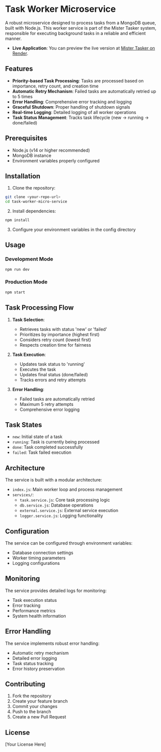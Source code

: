 # Task Worker Microservice

A robust microservice designed to process tasks from a MongoDB queue, built with Node.js. This worker service is part of the Mister Tasker system, responsible for executing background tasks in a reliable and efficient manner.

- **Live Application**: 
You can preview the live version at [Mister Tasker on Render](https://mister-tasker-3b3p.onrender.com/).

## Features

- **Priority-based Task Processing**: Tasks are processed based on importance, retry count, and creation time
- **Automatic Retry Mechanism**: Failed tasks are automatically retried up to 5 times
- **Error Handling**: Comprehensive error tracking and logging
- **Graceful Shutdown**: Proper handling of shutdown signals
- **Real-time Logging**: Detailed logging of all worker operations
- **Task Status Management**: Tracks task lifecycle (new → running → done/failed)

## Prerequisites

- Node.js (v14 or higher recommended)
- MongoDB instance
- Environment variables properly configured

## Installation

1. Clone the repository:
```bash
git clone <your-repo-url>
cd task-worker-micro-service
```

2. Install dependencies:
```bash
npm install
```

3. Configure your environment variables in the config directory

## Usage

### Development Mode
```bash
npm run dev
```

### Production Mode
```bash
npm start
```

## Task Processing Flow

1. **Task Selection**: 
   - Retrieves tasks with status 'new' or 'failed'
   - Prioritizes by importance (highest first)
   - Considers retry count (lowest first)
   - Respects creation time for fairness

2. **Task Execution**:
   - Updates task status to 'running'
   - Executes the task
   - Updates final status (done/failed)
   - Tracks errors and retry attempts

3. **Error Handling**:
   - Failed tasks are automatically retried
   - Maximum 5 retry attempts
   - Comprehensive error logging

## Task States

- `new`: Initial state of a task
- `running`: Task is currently being processed
- `done`: Task completed successfully
- `failed`: Task failed execution

## Architecture

The service is built with a modular architecture:

- `index.js`: Main worker loop and process management
- `services/`:
  - `task.service.js`: Core task processing logic
  - `db.service.js`: Database operations
  - `external.service.js`: External service execution
  - `logger.service.js`: Logging functionality

## Configuration

The service can be configured through environment variables:

- Database connection settings
- Worker timing parameters
- Logging configurations

## Monitoring

The service provides detailed logs for monitoring:
- Task execution status
- Error tracking
- Performance metrics
- System health information

## Error Handling

The service implements robust error handling:
- Automatic retry mechanism
- Detailed error logging
- Task status tracking
- Error history preservation

## Contributing

1. Fork the repository
2. Create your feature branch
3. Commit your changes
4. Push to the branch
5. Create a new Pull Request

## License

[Your License Here] 